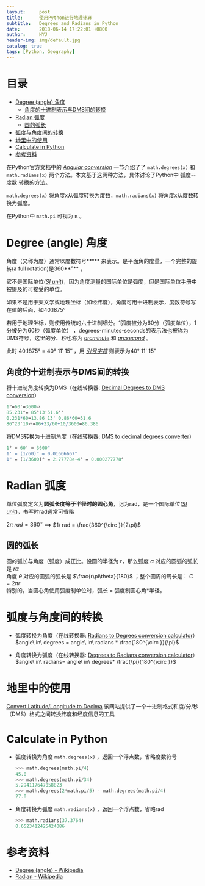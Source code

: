 ```yaml
---
layout:     post
title:      使用Python进行地理计算
subtitle:   Degrees and Radians in Python
date:       2018-06-14 17:22:01 +0800
author:     HYJ
header-img: img/default.jpg
catalog: true
tags: [Python, Geography]
---
```


<head>
    <script src="https://cdn.mathjax.org/mathjax/latest/MathJax.js?config=TeX-AMS-MML_HTMLorMML" type="text/javascript"></script>
    <script type="text/x-mathjax-config">
        MathJax.Hub.Config({
            tex2jax: {
            skipTags: ['script', 'noscript', 'style', 'textarea', 'pre'],
            inlineMath: [['$','$']]
            }
        });
    </script>
</head>



# 目录
<!-- TOC -->
- [Degree (angle) 角度](#degree-angle-角度)
    - [角度的十进制表示与DMS间的转换](#角度的十进制表示与dms间的转换)
- [Radian 弧度](#radian-弧度)
    - [圆的弧长](#圆的弧长)
- [弧度与角度间的转换](#弧度与角度间的转换)
- [地里中的使用](#地里中的使用)
- [Calculate in Python](#calculate-in-python)
- [参考资料](#参考资料)

<!-- /TOC -->

在Python官方文档中的 *[Angular conversion](https://docs.python.org/3/library/math.html#angular-conversion)* 一节介绍了了 `math.degrees(x)` 和 `math.radians(x)` 两个方法。本文基于这两种方法，具体讨论了Python中 弧度--度数 转换的方法。
 <!-- more --> 
`math.degrees(x)` 将角度x从弧度转换为度数，`math.radians(x)` 将角度x从度数转换为弧度。  

在Python中 `math.pi` 可视为 π 。



# Degree (angle) 角度

角度（又称为度）通常以度数符号**°** 来表示。是平面角的度量，一个完整的旋转(a full rotation)是360**°** ，

它不是国际单位(*[SI unit](https://en.wikipedia.org/wiki/SI_unit)*)，因为角度测量的国际单位是弧度，但是国际单位手册中被提及的可接受的单位。

如果不是用于天文学或地理坐标（如经纬度），角度可用十进制表示，度数符号写在值的后面，如40.1875° 

若用于地理坐标，则使用传统的六十进制细分。1弧度被分为60分（弧度单位），1分被分为60秒（弧度单位） ，degrees-minutes-seconds的表示法也被称为DMS符号，这里的分、秒也称为 *[arcminute](https://en.wikipedia.org/wiki/Arcminute)* 和 *[arcsecond](https://en.wikipedia.org/wiki/Arcsecond)* 。

此时 40.1875° = 40° 11′ 15″  ，用 *[引号字符](https://en.wikipedia.org/wiki/Quotation_mark)* 则表示为40° 11' 15" 

## 角度的十进制表示与DMS间的转换

将十进制角度转换为DMS（在线转换器: [Decimal Degrees to DMS conversion](https://www.rapidtables.com/convert/number/degrees-to-degrees-minutes-seconds.html)）

```mathematica
1°=60′=3600〃
85.231°= 85°13'51.6''
0.231*60=13.86 13' 0.86*60=51.6
86°23′10〃=86+23/60+10/3600=86.386
```

将DMS转换为十进制角度（在线转换器: [DMS to decimal degrees converter](https://www.rapidtables.com/convert/number/degrees-minutes-seconds-to-degrees.html)）

```mathematica
1° = 60' = 3600"
1' = (1/60)° = 0.01666667°
1" = (1/3600)° = 2.77778e-4° = 0.000277778°
```

# Radian 弧度

单位弧度定义为**圆弧长度等于半径时的圆心角**，记为rad，是一个国际单位(*[SI unit](https://en.wikipedia.org/wiki/SI_unit)*)，书写时rad通常可省略

$2\pi\ rad=360^{\circ }$ ==>  $1\ rad = \frac{360^{\circ }}{2\pi}$



## 圆的弧长
圆的弧长与角度（弧度）成正比。设圆的半径为 r，那么弧度 $\alpha$ 对应的圆弧的弧长是 $r\alpha$  
角度 $θ$ 对应的圆弧的弧长是 $\frac{r\pi\theta}{180}$ ；整个圆周的周长是： $C=2\pi r$  
特别的，当圆心角使用弧度制单位时，弧长 = 弧度制圆心角*半径。

# 弧度与角度间的转换

* 弧度转换为角度（在线转换器: [Radians to Degrees conversion calculator](https://www.rapidtables.com/convert/number/radians-to-degrees.html)）
    $angle\  in\ degrees = angle\ in\ radians *  \frac{180^{\circ }}{\pi}$

* 角度转换为弧度（在线转换器: [Degrees to Radians conversion calculator](https://www.rapidtables.com/convert/number/degrees-to-radians.html)）
    $angle\ in\ radians= angle\ in\ degrees*  \frac{\pi}{180^{\circ }}$

# 地里中的使用
[Convert Latitude/Longitude to Decima](https://andrew.hedges.name/experiments/convert_lat_long/) 该网站提供了一个十进制格式和度/分/秒（DMS）格式之间转换纬度和经度信息的工具

# Calculate in Python 

- 弧度转换为角度 `math.degrees(x)` ，返回一个浮点数，省略度数符号
  ```python
  >>> math.degrees(math.pi/4)
  45.0
  >>> math.degrees(math.pi/34)
  5.294117647058823
  >>> math.degrees(2*math.pi/5) - math.degrees(math.pi/4)
  27.0
  ```

  

- 角度转换为弧度 `math.radians(x)` ，返回一个浮点数，省略rad
  ```python
  >>> math.radians(37.3764)
  0.6523412425424086
  ```



# 参考资料
* [Degree (angle) - Wikipedia](https://en.wikipedia.org/wiki/Degree_(angle))
* [Radian - Wikipedia](https://en.wikipedia.org/wiki/Radian)
